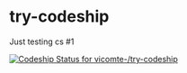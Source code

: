 try-codeship
============

Just testing cs #1


[ ![Codeship Status for vicomte-/try-codeship](https://codeship.io/projects/a856b830-f302-0131-e5b7-4a729fc31f8d/status)](https://codeship.io/projects/27779)
